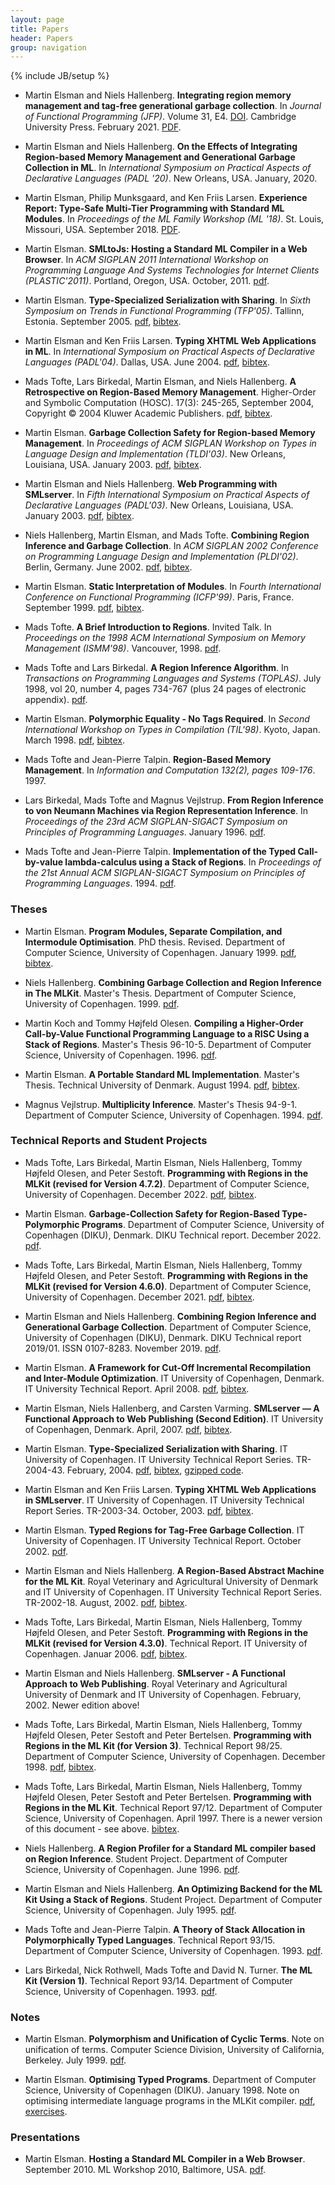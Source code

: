 ```yaml
---
layout: page
title: Papers
header: Papers
group: navigation
---
```

{% include JB/setup %}

* Martin Elsman and Niels Hallenberg. __Integrating region memory management and tag-free generational garbage collection__. In _Journal of Functional Programming (JFP)_. Volume 31, E4. [DOI](http://dx.doi.org/10.1017/S0956796821000010). Cambridge University Press. February 2021. [PDF](/pdf/jfp2021.pdf).

* Martin Elsman and Niels Hallenberg. __On the Effects of Integrating Region-based Memory Management and Generational Garbage Collection in ML__. In
_International Symposium on Practical Aspects of Declarative Languages
(PADL '20)_. New Orleans, USA. January, 2020.

* Martin Elsman, Philip Munksgaard, and Ken Friis Larsen. __Experience Report: Type-Safe Multi-Tier Programming with Standard ML Modules__. In _Proceedings of the ML Family Workshop (ML '18)_. St. Louis, Missouri, USA. September 2018. [PDF](/pdf/final-ml18.pdf).

* Martin Elsman. __SMLtoJs: Hosting a Standard ML Compiler in a Web
Browser__. In _ACM SIGPLAN 2011 International Workshop on Programming
Language And Systems Technologies for Internet Clients
(PLASTIC'2011)_. Portland, Oregon, USA. October, 2011. [pdf]({{BASE_PATH}}/pdf/smltojs-final.pdf).

* Martin Elsman. __Type-Specialized Serialization with Sharing__. In _Sixth
Symposium on Trends in Functional Programming (TFP'05)_. Tallinn,
Estonia. September 2005. [pdf]({{BASE_PATH}}/pdf/TFP05final_mael.pdf), [bibtex]({{BASE_PATH}}/pdf/TFP05final_mael.bibtex.txt).

* Martin Elsman and Ken Friis Larsen. __Typing XHTML Web Applications in
ML__. In _International Symposium on Practical Aspects of Declarative
Languages (PADL'04)_. Dallas, USA. June 2004. [pdf]({{BASE_PATH}}/pdf/padl2004.pdf), [bibtex]({{BASE_PATH}}/pdf/padl2004.bibtex.txt).

* Mads Tofte, Lars Birkedal, Martin Elsman, and Niels Hallenberg. __A
Retrospective on Region-Based Memory Management__. Higher-Order and
Symbolic Computation (HOSC). 17(3): 245-265, September 2004, Copyright © 2004
Kluwer Academic Publishers. [pdf]({{BASE_PATH}}/pdf/retro.pdf), [bibtex]({{BASE_PATH}}/pdf/retro.bibtex.txt).

* Martin Elsman. __Garbage Collection Safety for Region-based Memory
Management__. In _Proceedings of ACM SIGPLAN Workshop on Types in
Language Design and Implementation (TLDI'03)_. New Orleans, Louisiana,
USA. January 2003. [pdf]({{BASE_PATH}}/pdf/tldi03.pdf), [bibtex]({{BASE_PATH}}/pdf/tldi03.bibtex.txt).

* Martin Elsman and Niels Hallenberg. __Web Programming with SMLserver__. In
_Fifth International Symposium on Practical Aspects of Declarative
Languages (PADL'03)_. New Orleans, Louisiana, USA. January 2003. [pdf]({{BASE_PATH}}/pdf/padl2003.pdf),
[bibtex]({{BASE_PATH}}/pdf/padl2003.bibtex.txt).

* Niels Hallenberg, Martin Elsman, and Mads Tofte. __Combining Region
Inference and Garbage Collection__. In _ACM SIGPLAN 2002 Conference on
Programming Language Design and Implementation (PLDI'02)_. Berlin,
Germany. June 2002. [pdf]({{BASE_PATH}}/pdf/pldi2002.pdf), [bibtex]({{BASE_PATH}}/pdf/pldi2002.bibtex.txt).

* Martin Elsman. __Static Interpretation of Modules__. In _Fourth
International Conference on Functional Programming (ICFP'99)_. Paris,
France. September 1999. [pdf]({{BASE_PATH}}/pdf/icfp99.pdf), [bibtex]({{BASE_PATH}}/pdf/icfp99.bibtex.txt).

* Mads Tofte. __A Brief Introduction to Regions__. Invited
Talk. In _Proceedings on the 1998 ACM International Symposium on Memory
Management (ISMM'98)_. Vancouver, 1998. [pdf]({{BASE_PATH}}/pdf/ismm98.pdf).

* Mads Tofte and Lars Birkedal. __A Region Inference
Algorithm__. In _Transactions on Programming Languages and Systems (TOPLAS)_.
July 1998, vol 20, number 4, pages 734-767 (plus 24 pages of
electronic appendix). [pdf]({{BASE_PATH}}/pdf/toplas98.pdf).

* Martin Elsman. __Polymorphic Equality - No Tags Required__. In _Second
International Workshop on Types in Compilation (TIL'98)_. Kyoto,
Japan. March 1998. [pdf]({{BASE_PATH}}/pdf/equality.pdf), [bibtex]({{BASE_PATH}}/pdf/equality.bibtex.txt).

* Mads Tofte and Jean-Pierre Talpin. __Region-Based Memory
Management__. In _Information and Computation 132(2), pages 109-176_. 1997.

* Lars Birkedal, Mads Tofte and Magnus Vejlstrup. __From Region
Inference to von Neumann Machines via Region Representation
Inference__. In _Proceedings of the 23rd ACM SIGPLAN-SIGACT Symposium
on Principles of Programming Languages_. January 1996. [pdf]({{BASE_PATH}}/pdf/popl96.pdf).

* Mads Tofte and Jean-Pierre Talpin. __Implementation of the Typed
Call-by-value lambda-calculus using a Stack of Regions__. In
_Proceedings of the 21st Annual ACM SIGPLAN-SIGACT Symposium on
Principles of Programming Languages_. 1994. [pdf]({{BASE_PATH}}/pdf/popl94.pdf).

### Theses

* Martin Elsman. __Program Modules, Separate Compilation, and Intermodule
Optimisation__. PhD thesis. Revised. Department of Computer Science,
University of Copenhagen. January 1999. [pdf]({{BASE_PATH}}/pdf/phd.pdf), [bibtex]({{BASE_PATH}}/pdf/phd.bibtex.txt).

* Niels Hallenberg. __Combining Garbage Collection and Region Inference
in The MLKit__. Master's Thesis. Department of Computer Science,
University of Copenhagen. 1999. [pdf]({{BASE_PATH}}/pdf/nhthesis.pdf).

* Martin Koch and Tommy Højfeld Olesen. __Compiling a Higher-Order
Call-by-Value Functional Programming Language to a RISC Using a Stack
of Regions__. Master's Thesis 96-10-5. Department of Computer Science,
University of Copenhagen. 1996. [pdf]({{BASE_PATH}}/pdf/kothesis.pdf).

* Martin Elsman. __A Portable Standard ML Implementation__. Master's
Thesis. Technical University of Denmark. August 1994. [pdf]({{BASE_PATH}}/pdf/masters.pdf), [bibtex]({{BASE_PATH}}/pdf/masters.bibtex.txt).

* Magnus Vejlstrup. __Multiplicity Inference__. Master's Thesis 94-9-1. Department of Computer Science, University of
Copenhagen. 1994. [pdf]({{BASE_PATH}}/pdf/magnus.pdf).

### Technical Reports and Student Projects

* Mads Tofte, Lars Birkedal, Martin Elsman, Niels Hallenberg, Tommy
Højfeld Olesen, and Peter Sestoft. __Programming with Regions in the
MLKit (revised for Version 4.7.2)__. Department of Computer Science, University of Copenhagen. December 2022. [pdf](/pdf/mlkit-4.7.2.pdf), [bibtex](/pdf/mlkit-4.7.2-bibtex.txt).

* Martin Elsman. __Garbage-Collection Safety for Region-Based Type-Polymorphic Programs__. Department of Computer Science, University of Copenhagen (DIKU), Denmark. DIKU Technical report. December 2022. [pdf](/pdf/gcsafety-revisited-tr-2022.pdf).

* Mads Tofte, Lars Birkedal, Martin Elsman, Niels Hallenberg, Tommy
Højfeld Olesen, and Peter Sestoft. __Programming with Regions in the
MLKit (revised for Version 4.6.0)__. Department of Computer Science, University of Copenhagen. December 2021. [pdf](/pdf/mlkit-4.6.0.pdf), [bibtex](/pdf/mlkit-4.6.0-bibtex.txt).

* Martin Elsman and Niels Hallenberg. __Combining Region Inference and Generational Garbage Collection__. Department of Computer Science, University of Copenhagen (DIKU), Denmark. DIKU Technical report 2019/01. ISSN 0107-8283. November 2019. [pdf](/pdf/gengc-techreport.pdf).

* Martin Elsman. __A Framework for Cut-Off Incremental Recompilation and
Inter-Module Optimization__. IT University of Copenhagen, Denmark. IT
University Technical Report. April 2008. [pdf]({{BASE_PATH}}/pdf/sepcomp_tr.pdf), [bibtex]({{BASE_PATH}}/pdf/sepcomp_tr.bibtex.txt).

* Martin Elsman, Niels Hallenberg, and Carsten Varming. __SMLserver — A
Functional Approach to Web Publishing (Second Edition)__. IT University
of Copenhagen, Denmark. April, 2007. [pdf]({{BASE_PATH}}/pdf/smlserver-book-20070410.pdf), [bibtex]({{BASE_PATH}}/pdf/smlserver-book-20070410.bibtex.txt).

* Martin Elsman. __Type-Specialized Serialization with Sharing__. IT
University of Copenhagen. IT University Technical Report
Series. TR-2004-43. February, 2004. [pdf]({{BASE_PATH}}/pdf/ITU-TR-2004-43.pdf), [bibtex]({{BASE_PATH}}/pdf/ITU-TR-2004-43.bibtex.txt), [gzipped code]({{BASE_PATH}}/pdf/pickle-2005-04-15.tgz).

* Martin Elsman and Ken Friis Larsen. __Typing XHTML Web Applications in
SMLserver__. IT University of Copenhagen. IT University Technical Report
Series. TR-2003-34. October, 2003. [pdf]({{BASE_PATH}}/pdf/elsman_larsen-tr-2003-34.pdf), [bibtex]({{BASE_PATH}}/pdf/elsman_larsen-tr-2003-34.bibtex.txt).

* Martin Elsman. __Typed Regions for Tag-Free Garbage Collection__. IT
University of Copenhagen. IT University Technical Report. October 2002. [pdf]({{BASE_PATH}}/pdf/tagfreegc.pdf).

* Martin Elsman and Niels Hallenberg. __A Region-Based Abstract Machine
for the ML Kit__. Royal Veterinary and Agricultural University of
Denmark and IT University of Copenhagen. IT University Technical
Report Series. TR-2002-18. August, 2002. [pdf]({{BASE_PATH}}/pdf/kam.pdf), [bibtex]({{BASE_PATH}}/pdf/kam.bibtex.txt).

* Mads Tofte, Lars Birkedal, Martin Elsman, Niels Hallenberg, Tommy
Højfeld Olesen, and Peter Sestoft. __Programming with Regions in the
MLKit (revised for Version 4.3.0)__. Technical Report. IT University of
Copenhagen. Januar 2006. [pdf]({{BASE_PATH}}/pdf/mlkit-4.3.0.pdf), [bibtex]({{BASE_PATH}}/pdf/mlkit-4.3.0-bibtex.txt).

* Martin Elsman and Niels Hallenberg. __SMLserver - A Functional Approach
to Web Publishing__. Royal Veterinary and Agricultural University of
Denmark and IT University of Copenhagen. February, 2002. Newer edition above!

* Mads Tofte, Lars Birkedal, Martin Elsman, Niels Hallenberg, Tommy
Højfeld Olesen, Peter Sestoft and Peter Bertelsen. __Programming with
Regions in the ML Kit (for Version 3)__. Technical Report 98/25.
Department of Computer Science, University of
Copenhagen. December 1998. [pdf]({{BASE_PATH}}/pdf/mlkit3.pdf), [bibtex]({{BASE_PATH}}/pdf/mlkit3.bibtex.txt).

* Mads Tofte, Lars Birkedal, Martin Elsman, Niels Hallenberg, Tommy
Højfeld Olesen, Peter Sestoft and Peter Bertelsen. __Programming with
Regions in the ML Kit__. Technical Report 97/12. Department of Computer
Science, University of Copenhagen. April 1997. There is a newer
version of this document - see above. [bibtex]({{BASE_PATH}}/pdf/mlkit2.bibtex.txt).

* Niels Hallenberg. __A Region Profiler for a Standard ML compiler based
on Region Inference__. Student Project. Department of Computer Science,
University of Copenhagen. June 1996. [pdf]({{BASE_PATH}}/pdf/profiling.pdf).

* Martin Elsman and Niels Hallenberg. __An Optimizing Backend for the ML
Kit Using a Stack of Regions__. Student Project. Department of Computer
Science, University of Copenhagen. July 1995. [pdf]({{BASE_PATH}}/pdf/backend.pdf).

* Mads Tofte and Jean-Pierre Talpin. __A Theory of Stack Allocation in
Polymorphically Typed Languages__. Technical Report 93/15. Department
of Computer Science, University of Copenhagen. 1993. [pdf]({{BASE_PATH}}/pdf/93-15.pdf).

* Lars Birkedal, Nick Rothwell, Mads Tofte and David N. Turner. __The ML
Kit (Version 1)__. Technical Report 93/14. Department of Computer
Science, University of Copenhagen. 1993. [pdf]({{BASE_PATH}}/pdf/kit.pdf).


### Notes

* Martin Elsman. __Polymorphism and Unification of Cyclic Terms__. Note on
unification of terms. Computer Science Division, University of
California, Berkeley. July 1999. [pdf]({{BASE_PATH}}/pdf/termunify.pdf).

* Martin Elsman. __Optimising Typed Programs__. Department of Computer
Science, University of Copenhagen (DIKU). January 1998. Note on
optimising intermediate language programs in the MLKit compiler. [pdf]({{BASE_PATH}}/pdf/optimiser.pdf),
[exercises]({{BASE_PATH}}/pdf/optimiser_exercises.pdf).

### Presentations

* Martin Elsman. __Hosting a Standard ML Compiler in a Web
Browser__. September 2010. ML Workshop 2010, Baltimore, USA. [pdf]({{BASE_PATH}}/pdf/mlwork2010.pdf).
